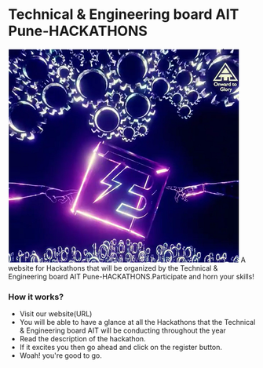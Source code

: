 
# Technical & Engineering board AIT Pune-HACKATHONS
<img src="tb favicon.png" style="text-align:centre;"/>
 A website for Hackathons that will be organized by the Technical & Engineering board AIT Pune-HACKATHONS.Participate and horn your skills!
 <h3>How it works?</h3>
 <ul>
 <li>Visit our website(URL)</li>
 <li>You will be able to have a glance at all the Hackathons that the Technical & Engineering board AIT will be conducting throughout the year</li>
 <li>Read the description of the hackathon.</li>
 <li>If it excites you then go ahead and click on the register button.</li>
 <li>Woah! you're good to go.</li>
 </ul>
